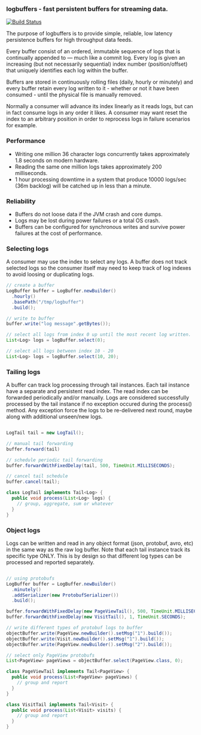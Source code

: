 ### logbuffers - fast persistent buffers for streaming data. 

[![Build Status](https://travis-ci.org/deephacks/logbuffers.svg?branch=master)](https://travis-ci.org/deephacks/logbuffers)

The purpose of logbuffers is to provide simple, reliable, low latency persistence buffers for high throughput data feeds. 

Every buffer consist of an ordered, immutable sequence of logs that is continually appended to — much like a commit log.
Every log is given an increasing (but not necessarily sequential) index number (position/offset) that uniquely identifies each log within the buffer.

Buffers are stored in continuously rolling files (daily, hourly or minutely) and every buffer retain every log written to it - whether or not it have been consumed - until the physical file is manually removed. 

Normally a consumer will advance its index linearly as it reads logs, but can in fact consume logs in any order it likes. A consumer may want reset the index to an arbitrary position in order to reprocess logs in failure scenarios for example.

### Performance

- Writing one million 36 character logs concurrently takes approximately 1.8 seconds on modern hardware.
- Reading the same one million logs takes approximately 200 milliseconds.
- 1 hour processing downtime in a system that produce 10000 logs/sec (36m backlog) will be catched up in less than a minute.


### Reliability

- Buffers do not loose data if the JVM crash and core dumps.
- Logs may be lost during power failures or a total OS crash.
- Buffers can be configured for synchronous writes and survive power failures at the cost of performance.


### Selecting logs

A consumer may use the index to select any logs. A buffer does not track selected logs so the consumer itself may need to keep track of log indexes to avoid loosing or duplicating logs. 

```java
// create a buffer
LogBuffer buffer = LogBuffer.newBuilder()
  .hourly()
  .basePath("/tmp/logbuffer")
  .build();

// write to buffer
buffer.write("log message".getBytes());

// select all logs from index 0 up until the most recent log written.
List<Log> logs = logBuffer.select(0);

// select all logs between index 10 - 20
List<Log> logs = logBuffer.select(10, 20);

```


### Tailing logs

A buffer can track log processing through tail instances. Each tail instance have a separate and persistent read index. The read index can be forwarded periodically and/or manually. Logs are considered successfully processed by the tail instance if no exception occured during the process() method. Any exception force the logs to be re-delivered next round, maybe along with additional unseen/new logs.


```java

LogTail tail = new LogTail();

// manual tail forwarding
buffer.forward(tail)

// schedule periodic tail forwarding
buffer.forwardWithFixedDelay(tail, 500, TimeUnit.MILLISECONDS);

// cancel tail schedule
buffer.cancel(tail);

class LogTail implements Tail<Log> {
  public void process(List<Log> logs) { 
    // group, aggregate, sum or whatever 
  }
}

```


### Object logs

Logs can be written and read in any object format (json, protobuf, avro, etc) in the same way as the raw log buffer. Note that each
tail instance track its specific type ONLY. This is by design so that different log types can be processed and
reported separately.

```java

// using protobufs
LogBuffer buffer = LogBuffer.newBuilder()
  .minutely()
  .addSerializer(new ProtobufSerializer())
  .build();

buffer.forwardWithFixedDelay(new PageViewTail(), 500, TimeUnit.MILLISECONDS);
buffer.forwardWithFixedDelay(new VisitTail(), 1, TimeUnit.SECONDS);

// write different types of protobuf logs to buffer
objectBuffer.write(PageView.newBuilder().setMsg("1").build());
objectBuffer.write(Visit.newBuilder().setMsg("1").build());
objectBuffer.write(PageView.newBuilder().setMsg("2").build());

// select only PageView protobufs
List<PageView> pageViews = objectBuffer.select(PageView.class, 0);

class PageViewTail implements Tail<PageView> {
  public void process(List<PageView> pageViews) { 
    // group and report 
  }
}

class VisitTail implements Tail<Visit> {
  public void process(List<Visit> visits) { 
    // group and report 
  }
}

```
